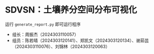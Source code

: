# SDVSN：土壤养分空间分布可视化

运行 `generate_report.py` 即可运行程序

- 组长：周振杰（2024303110057）
- 组员：陈若晴（2024303120141）、郑凯文（2024303120134）、谢茹芸（2024303110076）、刘锦林（2024303120063）

